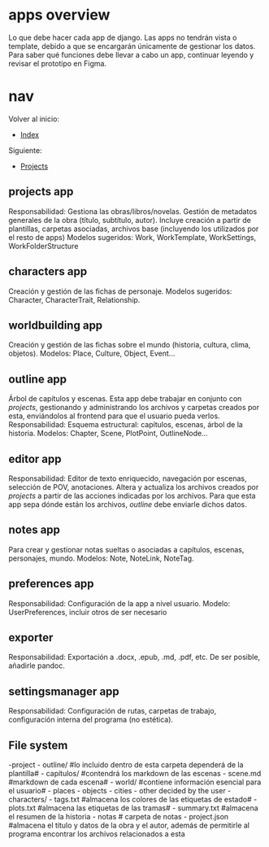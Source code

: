 # apps overview

Lo que debe hacer cada app de django. Las apps no tendrán vista o template, debido a que se encargarán únicamente de gestionar los datos. Para saber qué funciones debe llevar a cabo un app, continuar leyendo y revisar el prototipo en Figma.

# nav
Volver al inicio:
- [Index](index.md)

Siguiente:
- [Projects](project.md)

## projects app
Responsabilidad: Gestiona las obras/libros/novelas. Gestión de metadatos generales de la obra (título, subtítulo, autor). 
Incluye creación a partir de plantillas, carpetas asociadas, archivos base (incluyendo los utilizados por el resto de apps)
Modelos sugeridos: Work, WorkTemplate, WorkSettings, WorkFolderStructure

## characters app
Creación y gestión de las fichas de personaje.
Modelos sugeridos: Character, CharacterTrait, Relationship.

## worldbuilding app 
Creación y gestión de las fichas sobre el mundo (historia, cultura, clima, objetos).
Modelos: Place, Culture, Object, Event...

## outline app
Árbol de capítulos y escenas.
Esta app debe trabajar en conjunto con *projects*, gestionando y administrando los archivos y carpetas creados por esta, enviándolos al frontend para que el usuario pueda verlos.
Responsabilidad: Esquema estructural: capítulos, escenas, árbol de la historia. 
Modelos: Chapter, Scene, PlotPoint, OutlineNode...

## editor app
Responsabilidad: Editor de texto enriquecido, navegación por escenas, selección de POV, anotaciones.
Altera y actualiza los archivos creados por *projects* a partir de las acciones indicadas por los archivos. Para que esta app sepa dónde están los archivos, *outline* debe enviarle dichos datos.

## notes app
Para crear y gestionar notas sueltas o asociadas a capítulos, escenas, personajes, mundo.
Modelos: Note, NoteLink, NoteTag.

## preferences app
Responsabilidad: Configuración de la app a nivel usuario.
Modelo: UserPreferences, incluir otros de ser necesario

## exporter
Responsabilidad: Exportación a .docx, .epub, .md, .pdf, etc.
De ser posible, añadirle pandoc.

## settingsmanager app
Responsabilidad: Configuración de rutas, carpetas de trabajo, configuración interna del programa (no estética).

## File system
-project
    - outline/ #lo incluido dentro de esta carpeta dependerá de la plantilla#
        - capítulos/  #contendrá los markdown de las escenas
                - scene.md #markdown de cada escena#
    - world/ #contiene información esencial para el usuario#
        - places
        - objects
        - cities
        - other decided by the user
    - characters/
    - tags.txt #almacena los colores de las etiquetas de estado#
    - plots.txt #almacena las etiquetas de las tramas#
    - summary.txt #almacena el resumen de la historia
    - notas # carpeta de notas
    - project.json #almacena el título y datos de la obra y el autor, además de permitirle al programa encontrar los archivos relacionados a esta
